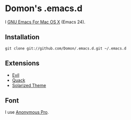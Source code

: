 # Domon's .emacs.d

I [GNU Emacs For Mac OS X](http://emacsformacosx.com/) (Emacs 24).

## Installation

    git clone git://github.com/Domon/.emacs.d.git ~/.emacs.d

## Extensions

* [Evil](https://gitorious.org/evil/pages/Home)
* [Quack](http://www.neilvandyke.org/quack/)
* [Solarized Theme](https://github.com/bbatsov/solarized-emacs)

## Font

I use [Anonymous Pro](http://www.ms-studio.com/FontSales/anonymouspro.html).

